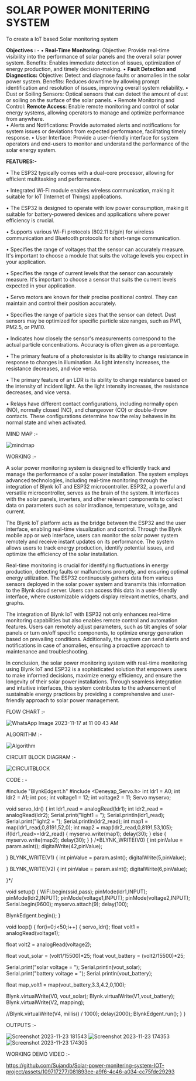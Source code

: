 
# SOLAR POWER MONITERING SYSTEM
To create a IoT based Solar monitoring system


**Objectives : -**
•	**Real-Time Monitoring:**  Objective: Provide real-time visibility into the performance of solar panels and the overall solar power system.  Benefits: Enables immediate detection of issues, optimization of energy production, and timely decision-making.
•	**Fault Detection and Diagnostics:**  Objective: Detect and diagnose faults or anomalies in the solar power system.   Benefits: Reduces downtime by allowing prompt identification and resolution of issues, improving overall system reliability.
•	Dust or Soiling Sensors: Optical sensors that can detect the amount of dust or soiling on the surface of the solar panels.
•	Remote Monitoring and Control:
**Remote Access**: Enable remote monitoring and control of solar energy systems, allowing operators to manage and optimize performance from anywhere.    
•	Alerts and Notifications: Provide automated alerts and notifications for system issues or deviations from expected performance, facilitating timely response.
•	User Interface: Provide a user-friendly interface for system operators and end-users to monitor and understand the performance of the solar energy system.


**FEATURES:-**

•	The ESP32 typically comes with a dual-core processor, allowing for efficient multitasking and performance.

•	Integrated Wi-Fi module enables wireless communication, making it suitable for IoT (Internet of Things) applications.

•	The ESP32 is designed to operate with low power consumption, making it suitable for battery-powered devices and applications where power efficiency is crucial.

•	Supports various Wi-Fi protocols (802.11 b/g/n) for wireless communication and Bluetooth protocols for short-range communication.

•	Specifies the range of voltages that the sensor can accurately measure. It's important to choose a module that suits the voltage levels you expect in your application.

•	Specifies the range of current levels that the sensor can accurately measure. It's important to choose a sensor that suits the current levels expected in your application.

•	Servo motors are known for their precise positional control. They can maintain and control their position accurately.

•	Specifies the range of particle sizes that the sensor can detect. Dust sensors may be optimized for specific particle size ranges, such as PM1, PM2.5, or PM10.

•	Indicates how closely the sensor's measurements correspond to the actual particle concentrations. Accuracy is often given as a percentage.

•	The primary feature of a photoresistor is its ability to change resistance in response to changes in illumination. As light intensity increases, the resistance decreases, and vice versa.

•	The primary feature of an LDR is its ability to change resistance based on the intensity of incident light. As the light intensity increases, the resistance decreases, and vice versa.

•	Relays have different contact configurations, including normally open (NO), normally closed (NC), and changeover (CO) or double-throw contacts. These configurations determine how the relay behaves in its normal state and when activated.


MIND MAP :-



![mindmap](https://github.com/Sujandb/Solar-power-monitering-system-IOT-project/assets/109717277/942e4bc4-4ecb-4136-b664-2e084569a203)



WORKING :-

A solar power monitoring system is designed to efficiently track and manage the performance of a solar power installation. The system employs advanced technologies, including real-time monitoring through the integration of Blynk IoT and ESP32 microcontroller. ESP32, a powerful and versatile microcontroller, serves as the brain of the system. It interfaces with the solar panels, inverters, and other relevant components to collect data on parameters such as solar irradiance, temperature, voltage, and current.

The Blynk IoT platform acts as the bridge between the ESP32 and the user interface, enabling real-time visualization and control. Through the Blynk mobile app or web interface, users can monitor the solar power system remotely and receive instant updates on its performance. The system allows users to track energy production, identify potential issues, and optimize the efficiency of the solar installation.

Real-time monitoring is crucial for identifying fluctuations in energy production, detecting faults or malfunctions promptly, and ensuring optimal energy utilization. The ESP32 continuously gathers data from various sensors deployed in the solar power system and transmits this information to the Blynk cloud server. Users can access this data in a user-friendly interface, where customizable widgets display relevant metrics, charts, and graphs.

The integration of Blynk IoT with ESP32 not only enhances real-time monitoring capabilities but also enables remote control and automation features. Users can remotely adjust parameters, such as tilt angles of solar panels or turn on/off specific components, to optimize energy generation based on prevailing conditions. Additionally, the system can send alerts and notifications in case of anomalies, ensuring a proactive approach to maintenance and troubleshooting.

In conclusion, the solar power monitoring system with real-time monitoring using Blynk IoT and ESP32 is a sophisticated solution that empowers users to make informed decisions, maximize energy efficiency, and ensure the longevity of their solar power installations. Through seamless integration and intuitive interfaces, this system contributes to the advancement of sustainable energy practices by providing a comprehensive and user-friendly approach to solar power management.


FLOW CHART :-

![WhatsApp Image 2023-11-17 at 11 00 43 AM](https://github.com/Sujandb/Solar-power-monitering-system-IOT-project/assets/109717277/7e98e8aa-5fdb-486d-a4da-a6469bb870eb)


ALGORITHM :-

![Algorithm](https://github.com/Sujandb/Solar-power-monitering-system-IOT-project/assets/109717277/b6a27b7e-5973-4506-a2cc-d402a6646305)



CIRCUIT BLOCK DIAGRAM :-

![CIRCUITBLOCK](https://github.com/Sujandb/Solar-power-monitering-system-IOT-project/assets/109717277/06fd36d8-592c-4945-938e-259cf658daaa)



CODE : -

#include "BlynkEdgent.h"
#include <Deneyap_Servo.h>
int ldr1 = A0;
int ldr2 = A1;
int pos;
int voltage1 = 12;
int voltage2 = 11;
Servo myservo; 



void servo_ldr()
{
  int  ldr1_read = analogRead(ldr1);
  int  ldr2_read = analogRead(ldr2);
  Serial.print("light1 = ");
  Serial.println(ldr1_read);
  Serial.print("light2 = ");
  Serial.println(ldr2_read);
  int map1 = map(ldr1_read,0,8191,52,0);
  int map2 = map(ldr2_read,0,8191,53,105);
  if(ldr1_read>=ldr2_read)
  {
      myservo.write(map1);
      delay(30);
  }
  else
  {
      myservo.write(map2);
      delay(30);
  } 
}
/*BLYNK_WRITE(V0)
{
  int pinValue = param.asInt();
  digitalWrite(42,pinValue);

}
BLYNK_WRITE(V1)
{
  int pinValue = param.asInt();
  digitalWrite(5,pinValue);

}
BLYNK_WRITE(V2)
{
  int pinValue = param.asInt();
  digitalWrite(6,pinValue);

}*/

void setup()
{
  WiFi.begin(ssid,pass);
  pinMode(ldr1,INPUT);
  pinMode(ldr2,INPUT);
  pinMode(voltage1,INPUT);
  pinMode(voltage2,INPUT);
  Serial.begin(9600);
  myservo.attach(9); 
  delay(100);

  BlynkEdgent.begin();
}

void loop() {
  for(i=0;i<50;i++)
  {
  servo_ldr();
  float volt1 = analogRead(voltage1);
  
  float volt2 = analogRead(voltage2);

  float vout_solar = (volt1/15500)*25;
  float vout_battery = (volt2/15500)*25;
  
  Serial.print("solar voltage = ");
  Serial.println(vout_solar);
  Serial.print("battery voltage = ");
  Serial.println(vout_battery);

  float map_volt1 = map(vout_battery,3.3,4.2,0,100);
  
  Blynk.virtualWrite(V0, vout_solar);
  Blynk.virtualWrite(V1,vout_battery);
  Blynk.virtualWrite(V2, mapping);
  
  //Blynk.virtualWrite(V4, millis() / 1000);
  delay(2000);
  BlynkEdgent.run();
  }
}


OUTPUTS :-

![Screenshot 2023-11-23 181543](https://github.com/Sujandb/Solar-power-monitering-system-IOT-project/assets/109717277/0241fb29-dac7-4b59-a770-8f7d33001b11)
![Screenshot 2023-11-23 174353](https://github.com/Sujandb/Solar-power-monitering-system-IOT-project/assets/109717277/21651719-591f-4670-be9a-34cae73c292d)
![Screenshot 2023-11-23 174305](https://github.com/Sujandb/Solar-power-monitering-system-IOT-project/assets/109717277/8a5aa8c9-e60a-4e0a-82f9-5ee117c2a4a5)

WORKING DEMO VIDEO :-


https://github.com/Sujandb/Solar-power-monitering-system-IOT-project/assets/109717277/081893ee-a9f6-4c46-a034-cc75fde29293


     



